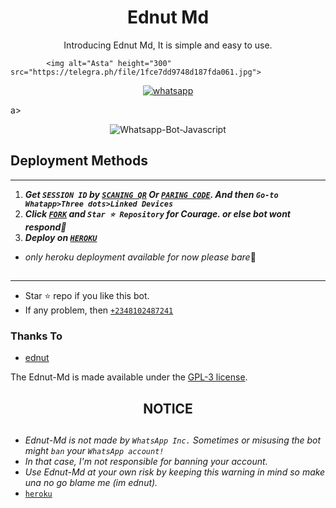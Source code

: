  <h1 align="center"> Ednut Md </h1> 
<p align="center"> Introducing Ednut Md, It is simple and easy to use. </p>

>
            <img alt="Asta" height="300" src="https://telegra.ph/file/1fce7dd9748d187fda061.jpg">
       
<p align="center">
  <a href="https://wa.me/2348102487241?text=Hi+Bro--+I+Need+Help.+I+messaged+you+from+Ednut-Md+Repo" target="_blank">
    <img alt="whatsapp" src="https://img.shields.io/badge/ Whatsapp -25D366?style=for-the-badge&logo=whatsapp&logoColor=white" />
  </a>
  <a aria-label="Ednut-Md is free to use" href="https://github.com/Ednut001/Ednut-Md/blob/main/LICENCE" target="_blank"
    <img alt="License: GPL-3" src="https://badges.frapsoft.com/os/gpl/gpl.png?v=103)](https://opensource.org/licenses/GPL-3.0/" target="_blank" />
   
  </a>

</p>

a>
</p>
<p align="center">
  <img title="Whatsapp-Bot-Javascript" src="https://img.shields.io/badge/Javascript-363303?style=for-the-badge&logo=javascript&logoColor=c6c631"></img>
</p>

   
## Deployment Methods
---
1.  ***Get `SESSION ID` by [`SCANING QR`](https://ednut-md-session.onrender.com/qr) Or [`PARING CODE`](https://ednut-md-session.onrender.com/pair). And then `Go-to Whatapp>Three dots>Linked Devices`***
2.  ***Click [`FORK`](https://github.com/Ednut001/Ednut-Md/fork) and `Star ⭐ Repository` for Courage. or else bot wont respond🤦***
3.  ***Deploy on [`HEROKU`](https://dashboard.heroku.com/new?template=https://github.com/Ednut001/Ednut-Md)***
- *only heroku deployment available for now please bare*🤝

##
---


- Star ⭐ repo if you like this bot.
- If any problem, then [`+2348102487241`](https://wa.me/2348102487241)


### Thanks To
- [ednut](https://github.com/Ednut001) 


The Ednut-Md is made available under the [GPL-3 license](https://github.com/Ednut001/ednut-Md/blob/main/LICENCE).


<h2 align="center">  NOTICE
</h2>
   
## 
- *Ednut-Md is not made by `WhatsApp Inc.` Sometimes or misusing the bot might `ban` your `WhatsApp account!`*
- *In that case, I'm not responsible for banning your account.*
- *Use Ednut-Md at your own risk by keeping this warning in mind so make una no go blame me (im ednut).*
- [`heroku`]( https://dashboard.heroku.com/new?template=http://Ednut001/Ednut-Md)
